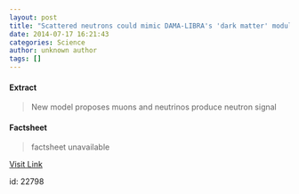 ```yaml
---
layout: post
title: "Scattered neutrons could mimic DAMA-LIBRA's 'dark matter' modulation"
date: 2014-07-17 16:21:43
categories: Science
author: unknown author
tags: []
---
```



#### Extract
>New model proposes muons and neutrinos produce neutron signal

#### Factsheet
>factsheet unavailable

[Visit Link](http://feedproxy.google.com/~r/PhysicsWorld/~3/zRX43SRZ_Tw/scattered-neutrons-could-mimic-dama-libras-dark-matter-modulation)

id:   22798

